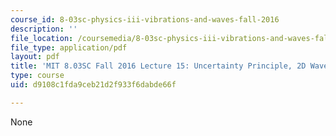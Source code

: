 ```yaml
---
course_id: 8-03sc-physics-iii-vibrations-and-waves-fall-2016
description: ''
file_location: /coursemedia/8-03sc-physics-iii-vibrations-and-waves-fall-2016/d9108c1fda9ceb21d2f933f6dabde66f_MIT8_03SCF16_Lec15.pdf
file_type: application/pdf
layout: pdf
title: 'MIT 8.03SC Fall 2016 Lecture 15: Uncertainty Principle, 2D Waves'
type: course
uid: d9108c1fda9ceb21d2f933f6dabde66f

---
```

None